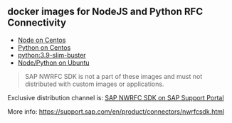 ## docker images for NodeJS and Python RFC Connectivity

- [Node on Centos](./centos-node.Dockerfile)
- [Python on Centos](./centos-python.Dockerfile)
- [python:3.9-slim-buster](./python-39.Dockerfile)
- [Node/Python on Ubuntu](./ubuntu-test.Dockerfile)

> SAP NWRFC SDK is not a part of these images and must not distributed with custom images or applications.

Exclusive distribution channel is: [SAP NWRFC SDK on SAP Support Portal](https://launchpad.support.sap.com/#/softwarecenter/template/products/_APP=00200682500000001943&_EVENT=DISPHIER&HEADER=Y&FUNCTIONBAR=N&EVENT=TREE&NE=NAVIGATE&ENR=01200314690100002214&V=MAINT)

More info: https://support.sap.com/en/product/connectors/nwrfcsdk.html